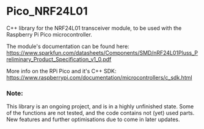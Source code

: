 # Pico_NRF24L01

C++ library for the NRF24L01 transceiver module, to be used with the Raspberry Pi Pico microcontroller. 

The module's documentation can be found here:
https://www.sparkfun.com/datasheets/Components/SMD/nRF24L01Pluss_Preliminary_Product_Specification_v1_0.pdf

More info on the RPi Pico and it's C++ SDK:
https://www.raspberrypi.com/documentation/microcontrollers/c_sdk.html

### Note:
This library is an ongoing project, and is in a highly unfinished state.
Some of the functions are not tested, and the code contains not (yet) used parts.
New features and further optimisations due to come in later updates.
